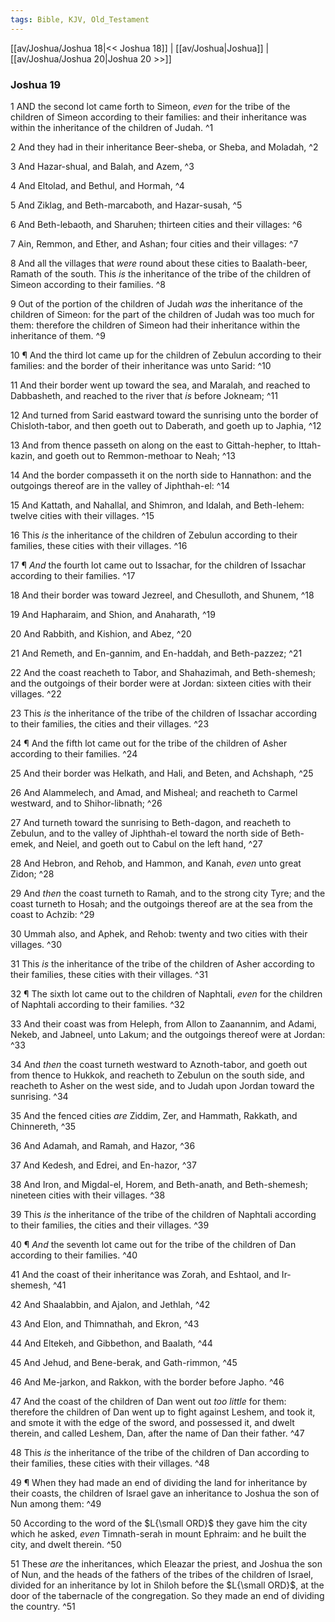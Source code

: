```yaml
---
tags: Bible, KJV, Old_Testament
---
```


[[av/Joshua/Joshua 18|<< Joshua 18]] | [[av/Joshua|Joshua]] | [[av/Joshua/Joshua 20|Joshua 20 >>]]

### Joshua 19

1 AND the second lot came forth to Simeon, _even_ for the tribe of the children of Simeon according to their families: and their inheritance was within the inheritance of the children of Judah. ^1

2 And they had in their inheritance Beer-sheba, or Sheba, and Moladah, ^2

3 And Hazar-shual, and Balah, and Azem, ^3

4 And Eltolad, and Bethul, and Hormah, ^4

5 And Ziklag, and Beth-marcaboth, and Hazar-susah, ^5

6 And Beth-lebaoth, and Sharuhen; thirteen cities and their villages: ^6

7 Ain, Remmon, and Ether, and Ashan; four cities and their villages: ^7

8 And all the villages that _were_ round about these cities to Baalath-beer, Ramath of the south. This _is_ the inheritance of the tribe of the children of Simeon according to their families. ^8

9 Out of the portion of the children of Judah _was_ the inheritance of the children of Simeon: for the part of the children of Judah was too much for them: therefore the children of Simeon had their inheritance within the inheritance of them. ^9

10 ¶ And the third lot came up for the children of Zebulun according to their families: and the border of their inheritance was unto Sarid: ^10

11 And their border went up toward the sea, and Maralah, and reached to Dabbasheth, and reached to the river that _is_ before Jokneam; ^11

12 And turned from Sarid eastward toward the sunrising unto the border of Chisloth-tabor, and then goeth out to Daberath, and goeth up to Japhia, ^12

13 And from thence passeth on along on the east to Gittah-hepher, to Ittah-kazin, and goeth out to Remmon-methoar to Neah; ^13

14 And the border compasseth it on the north side to Hannathon: and the outgoings thereof are in the valley of Jiphthah-el: ^14

15 And Kattath, and Nahallal, and Shimron, and Idalah, and Beth-lehem: twelve cities with their villages. ^15

16 This _is_ the inheritance of the children of Zebulun according to their families, these cities with their villages. ^16

17 ¶ _And_ the fourth lot came out to Issachar, for the children of Issachar according to their families. ^17

18 And their border was toward Jezreel, and Chesulloth, and Shunem, ^18

19 And Hapharaim, and Shion, and Anaharath, ^19

20 And Rabbith, and Kishion, and Abez, ^20

21 And Remeth, and En-gannim, and En-haddah, and Beth-pazzez; ^21

22 And the coast reacheth to Tabor, and Shahazimah, and Beth-shemesh; and the outgoings of their border were at Jordan: sixteen cities with their villages. ^22

23 This _is_ the inheritance of the tribe of the children of Issachar according to their families, the cities and their villages. ^23

24 ¶ And the fifth lot came out for the tribe of the children of Asher according to their families. ^24

25 And their border was Helkath, and Hali, and Beten, and Achshaph, ^25

26 And Alammelech, and Amad, and Misheal; and reacheth to Carmel westward, and to Shihor-libnath; ^26

27 And turneth toward the sunrising to Beth-dagon, and reacheth to Zebulun, and to the valley of Jiphthah-el toward the north side of Beth-emek, and Neiel, and goeth out to Cabul on the left hand, ^27

28 And Hebron, and Rehob, and Hammon, and Kanah, _even_ unto great Zidon; ^28

29 And _then_ the coast turneth to Ramah, and to the strong city Tyre; and the coast turneth to Hosah; and the outgoings thereof are at the sea from the coast to Achzib: ^29

30 Ummah also, and Aphek, and Rehob: twenty and two cities with their villages. ^30

31 This _is_ the inheritance of the tribe of the children of Asher according to their families, these cities with their villages. ^31

32 ¶ The sixth lot came out to the children of Naphtali, _even_ for the children of Naphtali according to their families. ^32

33 And their coast was from Heleph, from Allon to Zaanannim, and Adami, Nekeb, and Jabneel, unto Lakum; and the outgoings thereof were at Jordan: ^33

34 And _then_ the coast turneth westward to Aznoth-tabor, and goeth out from thence to Hukkok, and reacheth to Zebulun on the south side, and reacheth to Asher on the west side, and to Judah upon Jordan toward the sunrising. ^34

35 And the fenced cities _are_ Ziddim, Zer, and Hammath, Rakkath, and Chinnereth, ^35

36 And Adamah, and Ramah, and Hazor, ^36

37 And Kedesh, and Edrei, and En-hazor, ^37

38 And Iron, and Migdal-el, Horem, and Beth-anath, and Beth-shemesh; nineteen cities with their villages. ^38

39 This _is_ the inheritance of the tribe of the children of Naphtali according to their families, the cities and their villages. ^39

40 ¶ _And_ the seventh lot came out for the tribe of the children of Dan according to their families. ^40

41 And the coast of their inheritance was Zorah, and Eshtaol, and Ir-shemesh, ^41

42 And Shaalabbin, and Ajalon, and Jethlah, ^42

43 And Elon, and Thimnathah, and Ekron, ^43

44 And Eltekeh, and Gibbethon, and Baalath, ^44

45 And Jehud, and Bene-berak, and Gath-rimmon, ^45

46 And Me-jarkon, and Rakkon, with the border before Japho. ^46

47 And the coast of the children of Dan went out _too_ _little_ for them: therefore the children of Dan went up to fight against Leshem, and took it, and smote it with the edge of the sword, and possessed it, and dwelt therein, and called Leshem, Dan, after the name of Dan their father. ^47

48 This _is_ the inheritance of the tribe of the children of Dan according to their families, these cities with their villages. ^48

49 ¶ When they had made an end of dividing the land for inheritance by their coasts, the children of Israel gave an inheritance to Joshua the son of Nun among them: ^49

50 According to the word of the $L{\small ORD}$ they gave him the city which he asked, _even_ Timnath-serah in mount Ephraim: and he built the city, and dwelt therein. ^50

51 These _are_ the inheritances, which Eleazar the priest, and Joshua the son of Nun, and the heads of the fathers of the tribes of the children of Israel, divided for an inheritance by lot in Shiloh before the $L{\small ORD}$, at the door of the tabernacle of the congregation. So they made an end of dividing the country. ^51
